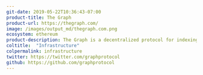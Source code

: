```yaml
---
git-date: 2019-05-22T10:36:43-07:00
product-title: The Graph
product-url: https://thegraph.com/
image: /images/output_md/thegraph.com.png
ecosystem: ethereum
product-description: The Graph is a decentralized protocol for indexing and querying data from blockchains.
coltitle:  "Infrastructure"
colpermalink: infrastructure
twitter: https://twitter.com/graphprotocol
github: https://github.com/graphprotocol
---
```

